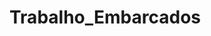 # Trabalho_Embarcados
<!-- Repositório do projeto de Sistemas embarcados - Primeiro semestre de 2021. 

André Gustavo Espinhosa Coladello - 
Lucas Ryu Shoji Nakamura - 10308926
Victor Daisuke Araki - 10309041  

-->
